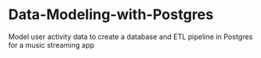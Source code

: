 # Data-Modeling-with-Postgres
Model user activity data to create a database and ETL pipeline in Postgres for a music streaming app
